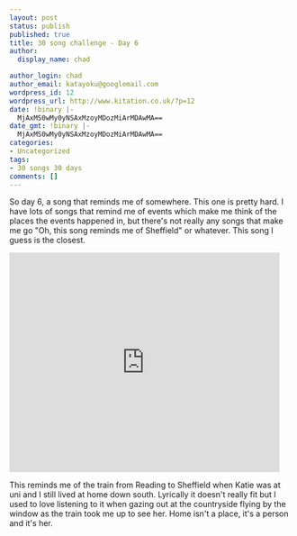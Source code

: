 ```yaml
---
layout: post
status: publish
published: true
title: 30 song challenge - Day 6
author:
  display_name: chad

author_login: chad
author_email: katayoku@googlemail.com
wordpress_id: 12
wordpress_url: http://www.kitation.co.uk/?p=12
date: !binary |-
  MjAxMS0wMy0yNSAxMzoyMDozMiArMDAwMA==
date_gmt: !binary |-
  MjAxMS0wMy0yNSAxMzoyMDozMiArMDAwMA==
categories:
- Uncategorized
tags:
- 30 songs 30 days
comments: []
---
```

<p>So day 6, a song that reminds me of somewhere. This one is pretty hard. I have lots of songs that remind me of events which make me think of the places the events happened in, but there's not really any songs that make me go "Oh, this song reminds me of Sheffield" or whatever. This song I guess is the closest.</p>
<p><iframe title="YouTube video player" width="480" height="390" src="http://www.youtube.com/embed/NjKmCxyKmas" frameborder="0" allowfullscreen></iframe></p>
<p>This reminds me of the train from Reading to Sheffield when Katie was at uni and I still lived at home down south. Lyrically it doesn't really fit but I used to love listening to it when gazing out at the countryside flying by the window as the train took me up to see her. Home isn't a place, it's a person and it's her. </p>
